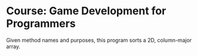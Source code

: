 # Course: Game Development for Programmers

Given method names and purposes, this program sorts a 2D, column-major array.
